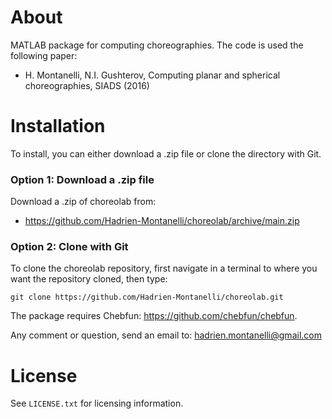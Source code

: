 # About
MATLAB package for computing choreographies. The code is used the following paper:
- H. Montanelli, N.I. Gushterov, Computing planar and spherical choreographies, SIADS (2016)

# Installation

To install, you can either download a .zip file or clone the directory with Git.

### Option 1: Download a .zip file

Download a .zip of choreolab from:

- https://github.com/Hadrien-Montanelli/choreolab/archive/main.zip

### Option 2: Clone with Git

To clone the choreolab repository, first navigate in a terminal to where you want the repository cloned, then type:
```
git clone https://github.com/Hadrien-Montanelli/choreolab.git
```

The package requires Chebfun: https://github.com/chebfun/chebfun.

Any comment or question, send an email to: hadrien.montanelli@gmail.com

# License
See `LICENSE.txt` for licensing information.
